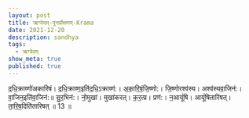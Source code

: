 ```yaml
---
layout: post
title: ऋग्वेदम्-पुनर्प्रोक्षणम्-Krama
date: 2021-12-20
description: sandhya
tags:
  - ऋग्वेदम्
show_meta: true
published: true
---
```



द॒धि॒क्राव्णो॑अकारिषं। द॒धि॒क्राव्ण॒इति॑द॒धि॒ऽक्राव्ण॑:। अ॒का॒रि॒षं॒जि॒ष्णो:। जि॒ष्णोरश्व॑स्य। अश्व॑स्यवा॒जिन॑:। वा॒जिन॒इति॑वा॒जिन॑:॥ सु॒र॒भिन॑:। नो॒मुखा॑। मुखा॑करत्। क॒र॒त्प्र। प्रण॑:। न॒आयूं॑षि। आयूं॑षितारिषत्। ता॒रि॒ष॒दिति॑तारिषत् ॥ 13 ॥ 
